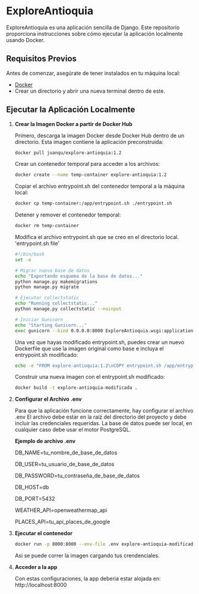 # ExploreAntioquia

ExploreAntioquia es una aplicación sencilla de Django. 
Este repositorio proporciona instrucciones sobre cómo ejecutar la aplicación localmente usando Docker.

## Requisitos Previos

Antes de comenzar, asegúrate de tener instalados en tu máquina local:

- [Docker](https://www.docker.com/get-started)
- Crear un directorio y abrir una nueva terminal dentro de este.

## Ejecutar la Aplicación Localmente

1. **Crear la Imagen Docker a partir de Docker Hub**

   Primero, descarga la imagen Docker desde Docker Hub dentro de un directorio. Esta imagen contiene la aplicación preconstruida:

   ```bash
   docker pull juanqu/explore-antioquia:1.2
   ```

   Crear un contenedor temporal para acceder a los archivos:
   ```bash
   docker create --name temp-container explore-antioquia:1.2
   ```
   Copiar el archivo entrypoint.sh del contenedor temporal a la máquina local:
   ```bash
   docker cp temp-container:/app/entrypoint.sh ./entrypoint.sh
   ```
   Detener y remover el contenedor temporal:
   ```bash
   docker rm temp-container
   ```

   Modifica el archivo entrypoint.sh que se creo en el directorio local.
   'entrypoint.sh file'
   ```bash
   #!/bin/bash
   set -e

   # Migrar nueva base de datos
   echo "Exportando esquema de la base de datos..."
   python manage.py makemigrations
   python manage.py migrate
   
   # Ejecutar collectstatic
   echo "Running collectstatic..."
   python manage.py collectstatic --noinput
   
   # Iniciar Gunicorn
   echo "Starting Gunicorn..."
   exec gunicorn --bind 0.0.0.0:8000 ExploreAntioquia.wsgi:application
   ```
   
   Una vez que hayas modificado entrypoint.sh, puedes crear un nuevo Dockerfile que use la imagen original como base e incluya el entrypoint.sh modificado:
   ```bash
   echo -e "FROM explore-antioquia:1.2\nCOPY entrypoint.sh /app/entrypoint.sh\nENTRYPOINT [\"/bin/sh\", \"/app/entrypoint.sh\"]" > Dockerfile
   ```
   Construir una nueva imagen con el entrypoint.sh modificado:
   ```bash
   docker build -t explore-antioquia-modificada .
   ```
3. **Configurar el Archivo .env**

   Para que la aplicación funcione correctamente, hay configurar el archivo .env
   El archivo debe estar en la raíz del directorio del proyecto y debe incluir las credenciales requeridas.
   La base de datos puede ser local, en cualquier caso debe usar el motor PostgreSQL.

   **Ejemplo de archivo .env**
   
   DB_NAME=tu_nombre_de_base_de_datos
   
   DB_USER=tu_usuario_de_base_de_datos
   
   DB_PASSWORD=tu_contraseña_de_base_de_datos
   
   DB_HOST=db
   
   DB_PORT=5432

   WEATHER_API=openweathermap_api

   PLACES_API=tu_api_places_de_google

5. **Ejecutar el contenedor**

   ```bash
   docker run -p 8000:8000 --env-file .env explore-antioquia-modificada
   ```

   Asi se puede correr la imagen cargando tus crendenciales.

6. **Acceder a la app**

   Con estas configuraciones, la app deberia estar alojada en: http://localhost:8000
   
